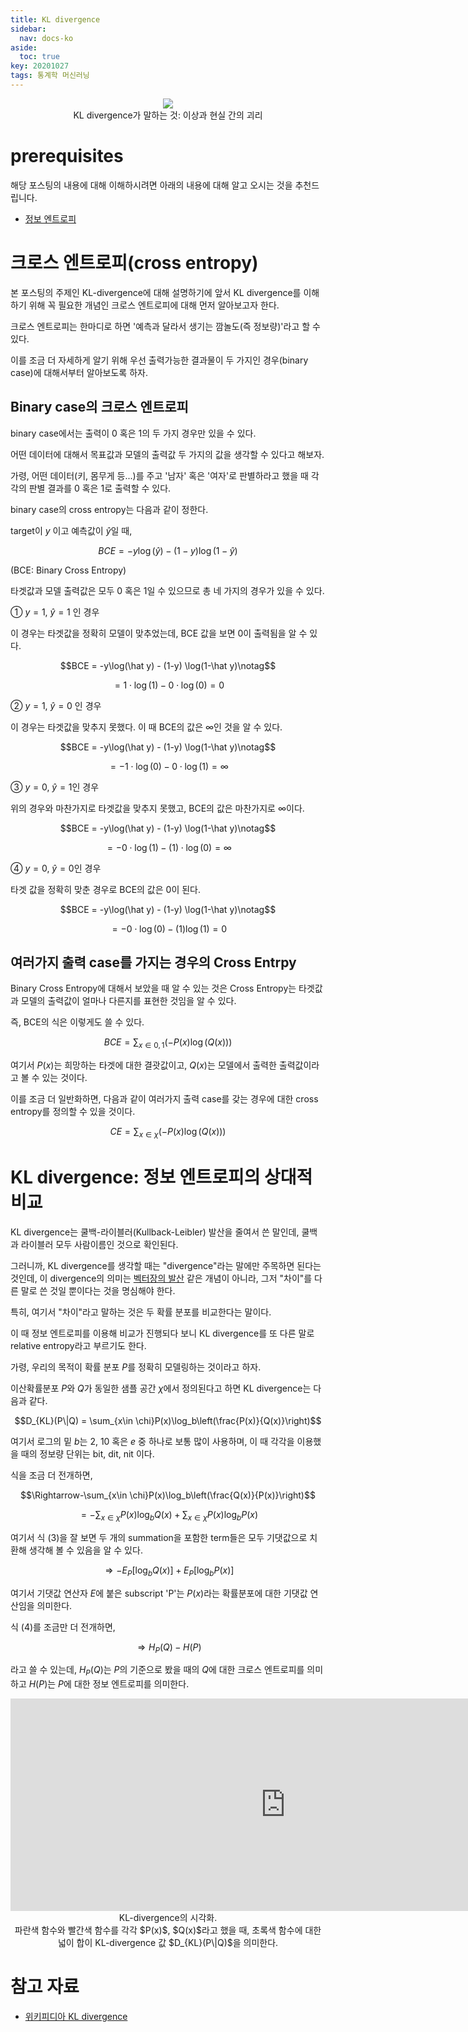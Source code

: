 ```yaml
---
title: KL divergence
sidebar:
  nav: docs-ko
aside:
  toc: true
key: 20201027
tags: 통계학 머신러닝
---
```


<p align = "center">
  <img src = "https://raw.githubusercontent.com/angeloyeo/angeloyeo.github.io/master/pics/2020-10-27-KL_divergence/pic1.png">
  <br>
  KL divergence가 말하는 것: 이상과 현실 간의 괴리
</p>

# prerequisites

해당 포스팅의 내용에 대해 이해하시려면 아래의 내용에 대해 알고 오시는 것을 추천드립니다.

* [정보 엔트로피](https://angeloyeo.github.io/2020/10/26/information_entropy.html)

# 크로스 엔트로피(cross entropy)

본 포스팅의 주제인 KL-divergence에 대해 설명하기에 앞서 KL divergence를 이해하기 위해 꼭 필요한 개념인 크로스 엔트로피에 대해 먼저 알아보고자 한다.

크로스 엔트로피는 한마디로 하면 '예측과 달라서 생기는 깜놀도(즉 정보량)'라고 할 수 있다.

이를 조금 더 자세하게 알기 위해 우선 출력가능한 결과물이 두 가지인 경우(binary case)에 대해서부터 알아보도록 하자.

## Binary case의 크로스 엔트로피

binary case에서는 출력이 0 혹은 1의 두 가지 경우만 있을 수 있다.

어떤 데이터에 대해서 목표값과 모델의 출력값 두 가지의 값을 생각할 수 있다고 해보자.

가령, 어떤 데이터(키, 몸무게 등...)를 주고 '남자' 혹은 '여자'로 판별하라고 했을 때 각각의 판별 결과를 0 혹은 1로 출력할 수 있다.

binary case의 cross entropy는 다음과 같이 정한다.

target이 $y$ 이고 예측값이 $\hat{y}$일 때,

$$BCE = -y\log(\hat y) - (1-y) \log(1-\hat y)$$

(BCE: Binary Cross Entropy)

타겟값과 모델 출력값은 모두 0 혹은 1일 수 있으므로 총 네 가지의 경우가 있을 수 있다.

① $y=1$, $\hat y = 1$ 인 경우

이 경우는 타겟값을 정확히 모델이 맞추었는데, BCE 값을 보면 0이 출력됨을 알 수 있다.

$$BCE = -y\log(\hat y) - (1-y) \log(1-\hat y)\notag$$

$$=1\cdot \log(1) - 0 \cdot \log(0) = 0$$

② $y=1$, $\hat y = 0$ 인 경우

이 경우는 타겟값을 맞추지 못했다. 이 때 BCE의 값은 $\infty$인 것을 알 수 있다.

$$BCE = -y\log(\hat y) - (1-y) \log(1-\hat y)\notag$$

$$=-1\cdot \log(0) -0\cdot \log(1) = \infty$$

③ $y=0$, $\hat y = 1$인 경우

위의 경우와 마찬가지로 타겟값을 맞추지 못했고, BCE의 값은 마찬가지로 $\infty$이다.

$$BCE = -y\log(\hat y) - (1-y) \log(1-\hat y)\notag$$

$$=-0\cdot \log(1) - (1)\cdot\log(0) = \infty$$

④ $y=0$, $\hat y = 0$인 경우

타겟 값을 정확히 맞춘 경우로 BCE의 값은 0이 된다.

$$BCE = -y\log(\hat y) - (1-y) \log(1-\hat y)\notag$$

$$=-0\cdot\log(0) - (1)\log(1) = 0$$

## 여러가지 출력 case를 가지는 경우의 Cross Entrpy

Binary Cross Entropy에 대해서 보았을 때 알 수 있는 것은 Cross Entropy는 타겟값과 모델의 출력값이 얼마나 다른지를 표현한 것임을 알 수 있다.

즉, BCE의 식은 이렇게도 쓸 수 있다.

$$BCE = \sum_{x\in{0, 1}}\left(-P(x)\log(Q(x))\right)$$

여기서 $P(x)$는 희망하는 타겟에 대한 결괏값이고, $Q(x)$는 모델에서 출력한 출력값이라고 볼 수 있는 것이다.

이를 조금 더 일반화하면, 다음과 같이 여러가지 출력 case를 갖는 경우에 대한 cross entropy를 정의할 수 있을 것이다.

$$CE = \sum_{x\in\chi}\left(-P(x)\log(Q(x))\right)$$


# KL divergence: 정보 엔트로피의 상대적 비교

KL divergence는 쿨백-라이블러(Kullback-Leibler) 발산을 줄여서 쓴 말인데, 쿨백과 라이블러 모두 사람이름인 것으로 확인된다. 

그러니까, KL divergence를 생각할 때는 "divergence"라는 말에만 주목하면 된다는 것인데, 이 divergence의 의미는 [벡터장의 발산](https://angeloyeo.github.io/2019/08/25/divergence.html) 같은 개념이 아니라, 그저 "차이"를 다른 말로 쓴 것일 뿐이다는 것을 명심해야 한다.

특히, 여기서 "차이"라고 말하는 것은 두 확률 분포를 비교한다는 말이다.

이 때 정보 엔트로피를 이용해 비교가 진행되다 보니 KL divergence를 또 다른 말로 relative entropy라고 부르기도 한다.


[//]:# (굳이 entropy의 개념을 끌어들이는 이유는 뭘까? 다른 개념을 이용할 수도 있지 않을까? 가령 기초적인 빼기 같은 것 말이다.)

가령, 우리의 목적이 확률 분포 $P$를 정확히 모델링하는 것이라고 하자.


이산확률분포 $P$와 $Q$가 동일한 샘플 공간 $\chi$에서 정의된다고 하면 KL divergence는 다음과 같다.

$$D_{KL}(P\|Q) = \sum_{x\in \chi}P(x)\log_b\left(\frac{P(x)}{Q(x)}\right)$$

여기서 로그의 밑 $b$는 2, 10 혹은 $e$ 중 하나로 보통 많이 사용하며, 이 때 각각을 이용했을 때의 정보량 단위는 bit, dit, nit 이다.

식을 조금 더 전개하면,

$$\Rightarrow-\sum_{x\in \chi}P(x)\log_b\left(\frac{Q(x)}{P(x)}\right)$$

$$=-\sum_{x\in\chi}P(x)\log_b Q(x) + \sum_{x\in\chi}P(x)\log_b P(x)$$

[//]:# (식 3)

여기서 식 (3)을 잘 보면 두 개의 summation을 포함한 term들은 모두 기댓값으로 치환해 생각해 볼 수 있음을 알 수 있다.

$$\Rightarrow -E_P[\log_bQ(x)]+E_P[\log_bP(x)]$$

여기서 기댓값 연산자 $E$에 붙은 subscript 'P'는 $P(x)$라는 확률분포에 대한 기댓값 연산임을 의미한다.

식 (4)를 조금만 더 전개하면,

$$\Rightarrow H_P(Q) - H(P)$$

라고 쓸 수 있는데, $H_P(Q)$는 $P$의 기준으로 봤을 때의 $Q$에 대한 크로스 엔트로피를 의미하고 $H(P)$는 $P$에 대한 정보 엔트로피를 의미한다.

<p align = "center">
  <iframe width ="880" height = "340" src="https://angeloyeo.github.io/p5/2020-10-27-KL_divergence/" frameborder = "0"></iframe>
    <br>
    KL-divergence의 시각화. 
    <br>
    파란색 함수와 빨간색 함수를 각각 $P(x)$, $Q(x)$라고 했을 때, 초록색 함수에 대한 넓이 합이 KL-divergence 값 $D_{KL}(P\|Q)$을 의미한다.
</p>

# 참고 자료

* [위키피디아 KL divergence](https://en.wikipedia.org/wiki/Kullback%E2%80%93Leibler_divergence)